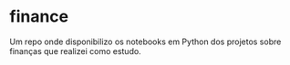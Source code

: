 # finance
Um repo onde disponibilizo os notebooks em Python dos projetos sobre finanças que realizei como estudo.
